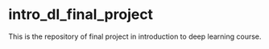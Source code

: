 # intro_dl_final_project
This is the repository of final project in introduction to deep learning course.
